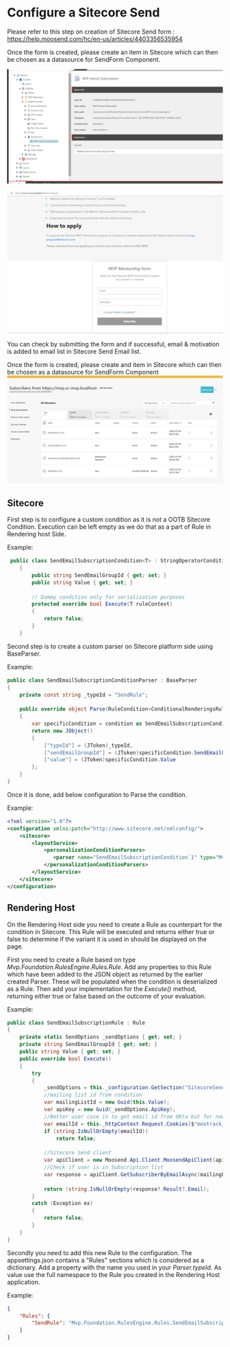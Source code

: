 # Configure a Sitecore Send
Please refer to this step on creation of Sitecore Send form : https://help.moosend.com/hc/en-us/articles/4403356535954

Once the form is created, please create an item in Sitecore which can then be chosen as a datasource for SendForm Component.

![Sitecore Form Item](images/sitecore-form.png?raw=true "Sitecore Form Item")

![MVP Mentor Page](images/send-sitecore-form.png?raw=true "MVP Mentor Page")

You can check by submitting the form and if successful, email & motivation is added to email list in Sitecore Send Email list.

Once the form is created, please create and item in Sitecore which can then be chosen as a datasource for SendForm Component
![Email List](images/send-email-list.png?raw=true "Email List")

## Sitecore
First step is to configure a custom condition as it is not a OOTB Sitecore Condition. Execution can be left empty as we do that as a part of Rule in Rendering host Side.

Example:
```csharp
 public class SendEmailSubscriptionCondition<T> : StringOperatorCondition<T> where T : RuleContext
    {
        public string SendEmailGroupId { get; set; }
        public string Value { get; set; }

        // Dummy condition only for serialization purposes
        protected override bool Execute(T ruleContext)
        {
            return false;
        }
    }
```
Second step is to create a custom parser on Sitecore platform side using BaseParser.

Example:
```csharp
public class SendEmailSubscriptionConditionParser : BaseParser
{
    private const string _typeId = "SendRule";

    public override object Parse(RuleCondition<ConditionalRenderingsRuleContext> condition)
    {
        var specificCondition = condition as SendEmailSubscriptionCondition<ConditionalRenderingsRuleContext>;
        return new JObject()
        {
            ["typeId"] = (JToken)_typeId,
            ["sendEmailGroupId"] = (JToken)specificCondition.SendEmailGroupId,
            ["value"] = (JToken)specificCondition.Value
        };
    }
}
```

Once it is done, add below configuration to Parse the condition.

Example:
```xml
<?xml version="1.0"?>
<configuration xmlns:patch="http://www.sitecore.net/xmlconfig/">
    <sitecore>
        <layoutService>
            <personalizationConditionParsers>
               <parser name="SendEmailSubscriptionCondition`1" type="Mvp.Foundation.LayoutServiceExtensions.Parsers.SendEmailSubscriptionConditionParser,Mvp.Foundation.LayoutServiceExtensions"/>
            </personalizationConditionParsers>
        </layoutService>
    </sitecore>
</configuration>
```

## Rendering Host
On the Rendering Host side you need to create a Rule as counterpart for the condition in Sitecore. This Rule will be executed and returns either true or false to determine if the variant it is used in should be displayed on the page.

First you need to create a Rule based on type _Mvp.Foundation.RulesEngine.Rules.Rule_.
Add any properties to this Rule which have been added to the JSON object as returned by the earlier created Parser. These will be populated when the condition is deserialized as a Rule.
Then add your implementation for the _Execute()_ method, returning either true or false based on the outcome of your evaluation.

Example:
```csharp
public class SendEmailSubscriptionRule : Rule
{
    private static SendOptions _sendOptions { get; set; }
    private string SendEmailGroupId { get; set; }
    public string Value { get; set; }
    public override bool Execute()
    {
        try
        {
            _sendOptions = this._configuration.GetSection("SitecoreSend").Get<SendOptions>();
            //mailing list id from condition
            var mailingListId = new Guid(this.Value);
            var apiKey = new Guid(_sendOptions.ApiKey);
            //Better user case is to get email id from OKta but for now , we are getting it from cookie
            var emailId = this._httpContext.Request.Cookies[$"mootrack_email_id"];
            if (string.IsNullOrEmpty(emailId))
                return false;

            //Sitecore Send client
            var apiClient = new Moosend.Api.Client.MoosendApiClient(apiKey);
            //Check if user is in Subscription list
            var response = apiClient.GetSubscriberByEmailAsync(mailingListId, emailId);

            return !string.IsNullOrEmpty(response?.Result?.Email);
        }
        catch (Exception ex)
        {
            return false;
        }
    }
}
```

Secondly you need to add this new Rule to the configuration. The appsettings.json contains a "Rules" sections which is considered as a dictionary.
Add a property with the name you used in your _Parser.typeId_. As value use the full namespace to the Rule you created in the Rendering Host application.

Example:
```json
{
    "Rules": {
        "SendRule": "Mvp.Foundation.RulesEngine.Rules.SendEmailSubscriptionRule, Mvp.Foundation.RulesEngine"
    }
}
```